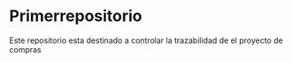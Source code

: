 # Primerrepositorio
Este repositorio esta destinado a controlar la trazabilidad de el proyecto de compras
